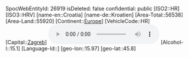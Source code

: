 ﻿---
location: [45.8,15.97]
type: Country
tags:
- geo/Country
---
SpocWebEntityId: 26919
isDeleted: false
confidential: public
[ISO2::HR]
[ISO3::HRV]
[name-en::Croatia]
[name-de::Kroatien]
[Area-Total::56538]
[Area-Land::55920]
[Continent::[Europe](geo/Continent/Europe.md)]
[VehicleCode::HR]
[Capital::[Zagreb](geo/Continent/Europe/Croatia/Zagreb.md)]
![Anthem-Croatia](xLarge/National-Anthem/Anthem-Croatia.mp3)
[Alcohol-l::15.1]
[Language-Id::]
[geo-lon::15.97]
[geo-lat::45.8]

